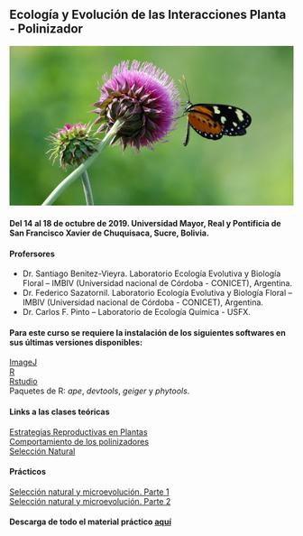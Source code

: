 ## Ecología y Evolución de las Interacciones Planta - Polinizador

![](mariposa.JPG)

#### **Del 14 al 18 de octubre de 2019.** Universidad Mayor, Real y Pontificia de San Francisco Xavier de Chuquisaca, **Sucre, Bolivia**.

#### Profersores
* Dr. Santiago Benitez-Vieyra. Laboratorio Ecología Evolutiva y Biología Floral – IMBIV (Universidad nacional de Córdoba - CONICET), Argentina.   
* Dr. Federico Sazatornil. Laboratorio Ecología Evolutiva y Biología Floral – IMBIV (Universidad nacional de Córdoba - CONICET), Argentina.   
* Dr. Carlos F. Pinto – Laboratorio de Ecología Química - USFX.   

#### Para este curso se requiere la instalación de los siguientes softwares en sus últimas versiones disponibles:   
[ImageJ](https://imagej.nih.gov/ij/index.html)   
[R](https://cran.r-project.org/)   
[Rstudio](https://rstudio.com/)   
Paquetes de R: *ape*, *devtools*, *geiger* y *phytools*.   

#### Links a las clases teóricas
[Estrategias Reproductivas en Plantas](https://santiagombv.github.io/ecolevol_polinizacion/teor_estrategias_plantas.html)   
[Comportamiento de los polinizadores](http://santiagombv.github.io/ecolevol_polinizacion/teor_comport_polinizadores.html)    
[Selección Natural](http://santiagombv.github.io/ecolevol_polinizacion/teor_seleccion_natural.html)    
   
#### Prácticos
[Selección natural y microevolución. Parte 1](https://santiagombv.github.io/ecolevol_polinizacion/practico_seleccion_1.html)   
[Selección natural y microevolución. Parte 2](https://santiagombv.github.io/ecolevol_polinizacion/practico_seleccion_2.html)    

#### Descarga de todo el material práctico [aquí](https://github.com/santiagombv/ecolevol_polinizacion/archive/master.zip)

